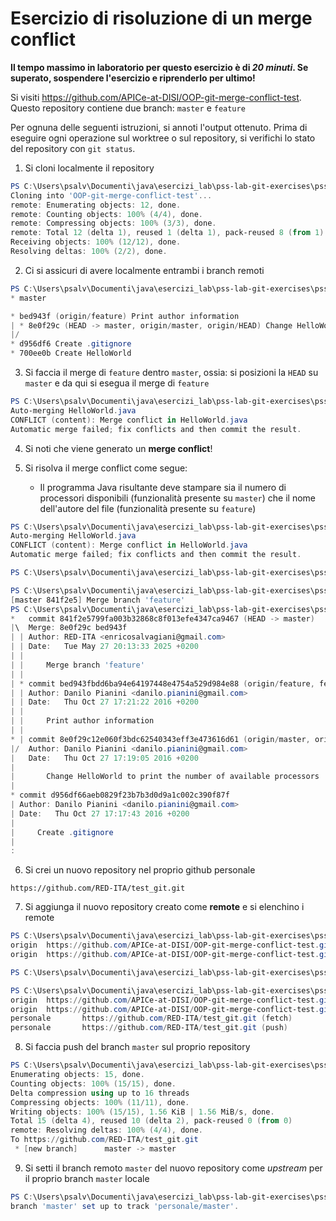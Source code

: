 # Esercizio di risoluzione di un merge conflict

**Il tempo massimo in laboratorio per questo esercizio è di _20 minuti_.
Se superato, sospendere l'esercizio e riprenderlo per ultimo!**

Si visiti https://github.com/APICe-at-DISI/OOP-git-merge-conflict-test.
Questo repository contiene due branch: `master` e `feature`

Per ognuna delle seguenti istruzioni, si annoti l'output ottenuto.
Prima di eseguire ogni operazione sul worktree o sul repository,
si verifichi lo stato del repository con `git status`.

1. Si cloni localmente il repository
``` powershell
PS C:\Users\psalv\Documenti\java\esercizi_lab\pss-lab-git-exercises\pss-lab-git-exercises\esercizio2test> git clone https://github.com/APICe-at-DISI/OOP-git-merge-conflict-test.git
Cloning into 'OOP-git-merge-conflict-test'...
remote: Enumerating objects: 12, done.
remote: Counting objects: 100% (4/4), done.
remote: Compressing objects: 100% (3/3), done.
remote: Total 12 (delta 1), reused 1 (delta 1), pack-reused 8 (from 1)
Receiving objects: 100% (12/12), done.
Resolving deltas: 100% (2/2), done.
```
2. Ci si assicuri di avere localmente entrambi i branch remoti
``` powershell
PS C:\Users\psalv\Documenti\java\esercizi_lab\pss-lab-git-exercises\pss-lab-git-exercises\esercizio2test\OOP-git-merge-conflict-test> git branch
* master

* bed943f (origin/feature) Print author information
| * 8e0f29c (HEAD -> master, origin/master, origin/HEAD) Change HelloWorld to print the number of available processors
|/
* d956df6 Create .gitignore
* 700ee0b Create HelloWorld
``` 

3. Si faccia il merge di `feature` dentro `master`, ossia: si posizioni la `HEAD` su `master`
   e da qui si esegua il merge di `feature`
``` powershell
PS C:\Users\psalv\Documenti\java\esercizi_lab\pss-lab-git-exercises\pss-lab-git-exercises\esercizio2test\OOP-git-merge-conflict-test> git merge feature --no-edit
Auto-merging HelloWorld.java
CONFLICT (content): Merge conflict in HelloWorld.java
Automatic merge failed; fix conflicts and then commit the result.
``` 
4. Si noti che viene generato un **merge conflict**!

5. Si risolva il merge conflict come segue:
   - Il programma Java risultante deve stampare sia il numero di processori disponibili
     (funzionalità presente su `master`)
     che il nome dell'autore del file
     (funzionalità presente su `feature`)
``` powershell
PS C:\Users\psalv\Documenti\java\esercizi_lab\pss-lab-git-exercises\pss-lab-git-exercises\esercizio2test\OOP-git-merge-conflict-test>git merge feature --no-edit
Auto-merging HelloWorld.java
CONFLICT (content): Merge conflict in HelloWorld.java
Automatic merge failed; fix conflicts and then commit the result.
``` 
``` powershell
PS C:\Users\psalv\Documenti\java\esercizi_lab\pss-lab-git-exercises\pss-lab-git-exercises\esercizio2test\OOP-git-merge-conflict-test> git add .\HelloWorld.java
``` 
``` powershell
PS C:\Users\psalv\Documenti\java\esercizi_lab\pss-lab-git-exercises\pss-lab-git-exercises\esercizio2test\OOP-git-merge-conflict-test> git commit
[master 841f2e5] Merge branch 'feature'
PS C:\Users\psalv\Documenti\java\esercizi_lab\pss-lab-git-exercises\pss-lab-git-exercises\esercizio2test\OOP-git-merge-conflict-test> git log --graph
*   commit 841f2e5799fa003b32868c8f013efe4347ca9467 (HEAD -> master)
|\  Merge: 8e0f29c bed943f
| | Author: RED-ITA <enricosalvagiani@gmail.com>
| | Date:   Tue May 27 20:13:33 2025 +0200
| |
| |     Merge branch 'feature'
| |
| * commit bed943fbdd6ba94e64197448e4754a529d984e88 (origin/feature, feature)
| | Author: Danilo Pianini <danilo.pianini@gmail.com>
| | Date:   Thu Oct 27 17:21:22 2016 +0200
| |
| |     Print author information
| |
* | commit 8e0f29c12e060f3bdc62540343eff3e473616d61 (origin/master, origin/HEAD)
|/  Author: Danilo Pianini <danilo.pianini@gmail.com>
|   Date:   Thu Oct 27 17:19:05 2016 +0200
|
|       Change HelloWorld to print the number of available processors
|
* commit d956df66aeb0829f23b7b3d0d9a1c002c390f87f
| Author: Danilo Pianini <danilo.pianini@gmail.com>
| Date:   Thu Oct 27 17:17:43 2016 +0200
|
|     Create .gitignore
|
:
``` 

6. Si crei un nuovo repository nel proprio github personale
``` 
https://github.com/RED-ITA/test_git.git
``` 

7. Si aggiunga il nuovo repository creato come **remote** e si elenchino i remote

``` powershell
PS C:\Users\psalv\Documenti\java\esercizi_lab\pss-lab-git-exercises\pss-lab-git-exercises\esercizio2test\OOP-git-merge-conflict-test> git remote -v
origin  https://github.com/APICe-at-DISI/OOP-git-merge-conflict-test.git (fetch)
origin  https://github.com/APICe-at-DISI/OOP-git-merge-conflict-test.git (push)
``` 
``` powershell
PS C:\Users\psalv\Documenti\java\esercizi_lab\pss-lab-git-exercises\pss-lab-git-exercises\esercizio2test\OOP-git-merge-conflict-test> git remote add personale https://github.com/RED-ITA/test_git.git
``` 
``` powershell
PS C:\Users\psalv\Documenti\java\esercizi_lab\pss-lab-git-exercises\pss-lab-git-exercises\esercizio2test\OOP-git-merge-conflict-test> git remote -v
origin  https://github.com/APICe-at-DISI/OOP-git-merge-conflict-test.git (fetch)
origin  https://github.com/APICe-at-DISI/OOP-git-merge-conflict-test.git (push)
personale       https://github.com/RED-ITA/test_git.git (fetch)
personale       https://github.com/RED-ITA/test_git.git (push)
``` 
8. Si faccia push del branch `master` sul proprio repository

``` powershell
PS C:\Users\psalv\Documenti\java\esercizi_lab\pss-lab-git-exercises\pss-lab-git-exercises\esercizio2test\OOP-git-merge-conflict-test> git push personale master
Enumerating objects: 15, done.
Counting objects: 100% (15/15), done.
Delta compression using up to 16 threads
Compressing objects: 100% (11/11), done.
Writing objects: 100% (15/15), 1.56 KiB | 1.56 MiB/s, done.
Total 15 (delta 4), reused 10 (delta 2), pack-reused 0 (from 0)
remote: Resolving deltas: 100% (4/4), done.
To https://github.com/RED-ITA/test_git.git
 * [new branch]      master -> master 
``` 

9. Si setti il branch remoto `master` del nuovo repository come *upstream* per il proprio branch `master` locale

``` powershell
PS C:\Users\psalv\Documenti\java\esercizi_lab\pss-lab-git-exercises\pss-lab-git-exercises\esercizio2test\OOP-git-merge-conflict-test> git branch --set-upstream-to=personale/master
branch 'master' set up to track 'personale/master'.
``` 